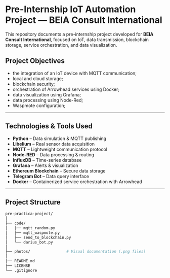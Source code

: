 # Pre-Internship IoT Automation Project — BEIA Consult International

This repository documents a pre-internship project developed for **BEIA Consult International**, focused on IoT, data transmission, blockchain storage, service orchestration, and data visualization.

## Project Objectives

- the integration of an IoT device with MQTT communication;
- local and cloud storage;
- blockchain security;
- orchestration of Arrowhead services using Docker;
- data visualization using Grafana;
- data processing using Node-Red;
- Waspmote configuration;
 

---

## Technologies & Tools Used

- **Python** – Data simulation & MQTT publishing  
- **Libelium** – Real sensor data acquisition  
- **MQTT** – Lightweight communication protocol  
- **Node-RED** – Data processing & routing  
- **InfluxDB** – Time-series database  
- **Grafana** – Alerts & visualization  
- **Ethereum Blockchain** – Secure data storage  
- **Telegram Bot** – Data query interface  
- **Docker** – Containerized service orchestration with Arrowhead  

---

## Project Structure

```bash
pre-practica-project/
│
├── code/                    
│   ├── mqtt_random.py
│   ├── mqtt_waspmote.py
│   ├── send_to_blockchain.py
│   └── darius_bot.py
│
├── photos/                # Visual documentation (.png files)
│
├── README.md
├── LICENSE
└── .gitignore
